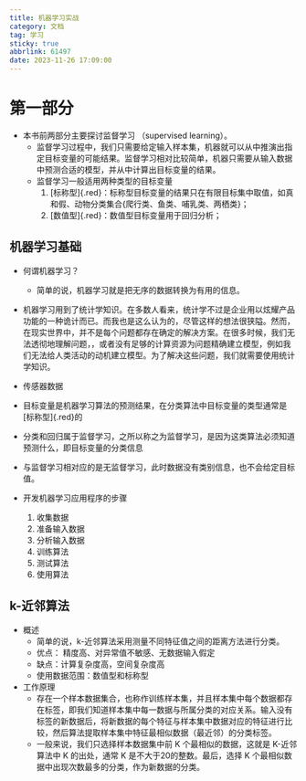 ```yaml
---
title: 机器学习实战
category: 文档
tag: 学习
sticky: true
abbrlink: 61497
date: 2023-11-26 17:09:00
---
```


# 第一部分

- 本书前两部分主要探讨监督学习 （supervised learning）。
    - 监督学习过程中，我们只需要给定输入样本集，机器就可以从中推演出指定目标变量的可能结果。监督学习相对比较简单，机器只需要从输入数据中预测合适的模型，并从中计算出目标变量的结果。
    - 监督学习一般适用两种类型的目标变量
        1. [标称型]{.red}：标称型目标变量的结果只在有限目标集中取值，如真和假、动物分类集合{爬行类、鱼类、哺乳类、两栖类}；
        2. [数值型]{.red}：数值型目标变量用于回归分析；
    

## 机器学习基础

- 何谓机器学习？
    - 简单的说，机器学习就是把无序的数据转换为有用的信息。

- 机器学习用到了统计学知识。在多数人看来，统计学不过是企业用以炫耀产品功能的一种诡计而已。而我也是这么认为的，尽管这样的想法很狭隘。然而，在现实世界中，并不是每个问题都存在确定的解决方案。在很多时候，我们无法透彻地理解问题，，或者没有足够的计算资源为问题精确建立模型，例如我们无法给人类活动的动机建立模型。为了解决这些问题，我们就需要使用统计学知识。

- 传感器数据

- 目标变量是机器学习算法的预测结果，在分类算法中目标变量的类型通常是[标称型]{.red}的

- 分类和回归属于监督学习，之所以称之为监督学习，是因为这类算法必须知道预测什么，即目标变量的分类信息

- 与监督学习相对应的是无监督学习，此时数据没有类别信息，也不会给定目标值。

- 开发机器学习应用程序的步骤
    1. 收集数据
    2. 准备输入数据
    3. 分析输入数据
    4. 训练算法
    5. 测试算法
    6. 使用算法

## k-近邻算法

- 概述
    - 简单的说，k-近邻算法采用测量不同特征值之间的距离方法进行分类。
    - 优点： 精度高、对异常值不敏感、无数据输入假定
    - 缺点：计算复杂度高，空间复杂度高
    - 使用数据范围：数值型和标称型
- 工作原理
    - 存在一个样本数据集合，也称作训练样本集，并且样本集中每个数据都存在标签，即我们知道样本集中每一数据与所属分类的对应关系。输入没有标签的新数据后，将新数据的每个特征与样本集中数据对应的特征进行比较，然后算法提取样本集中特征最相似数据（最近邻）的分类标签。
    - 一般来说，我们只选择样本数据集中前 K 个最相似的数据，这就是 K-近邻算法中 K 的出处，通常 K 是不大于20的整数。最后，选择 K 个最相似数据中出现次数最多的分类，作为新数据的分类。